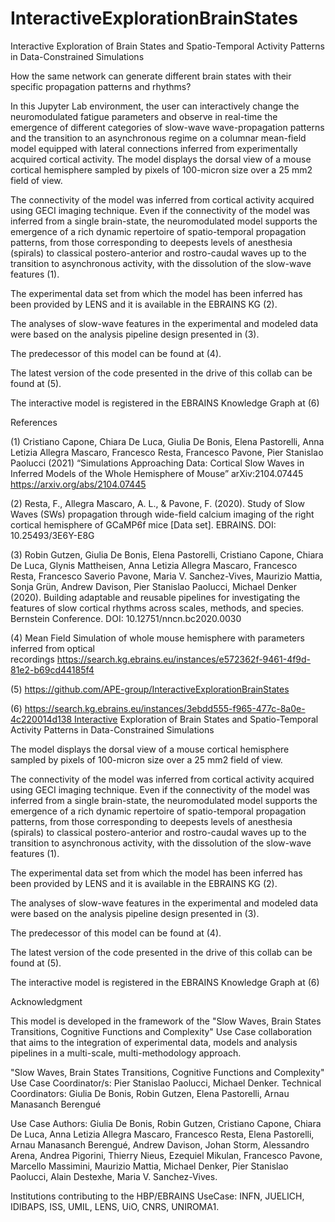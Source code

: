 # InteractiveExplorationBrainStates
Interactive Exploration of Brain States and Spatio-Temporal Activity Patterns in Data-Constrained Simulations

How the same network can generate different brain states with their specific propagation patterns and rhythms?

In this Jupyter Lab environment, the user can interactively change the neuromodulated fatigue parameters and observe in real-time the emergence of different categories of slow-wave wave-propagation patterns and the transition to an asynchronous regime on a columnar mean-field model equipped with lateral connections inferred from experimentally acquired cortical activity.
The model displays the dorsal view of a mouse cortical hemisphere sampled by pixels of 100-micron size over a 25 mm2 field of view.

The connectivity of the model was inferred from cortical activity acquired using GECI imaging technique. Even if the connectivity of the model was inferred from a single brain-state, the neuromodulated model supports the emergence of a rich dynamic repertoire of spatio-temporal propagation patterns, from those corresponding to deepests levels of anesthesia (spirals) to classical postero-anterior and rostro-caudal waves up to the transition to asynchronous activity, with the dissolution of the slow-wave features (1).

The experimental data set from which the model has been inferred has been provided by LENS and it is available in the EBRAINS KG (2).

The analyses of slow-wave features in the experimental and modeled data were based on the analysis pipeline design presented in (3).

The predecessor of this model can be found at (4).

The latest version of the code presented in the drive of this collab can be found at (5).

The interactive model is registered in the EBRAINS Knowledge Graph at (6)

References

(1) Cristiano Capone, Chiara De Luca, Giulia De Bonis, Elena Pastorelli, Anna Letizia Allegra Mascaro, Francesco Resta, Francesco Pavone, Pier Stanislao Paolucci (2021) “Simulations Approaching Data: Cortical Slow Waves in Inferred Models of the Whole Hemisphere of Mouse” arXiv:2104.07445 https://arxiv.org/abs/2104.07445

(2) Resta, F., Allegra Mascaro, A. L., & Pavone, F. (2020). Study of Slow Waves (SWs) propagation through wide-field calcium imaging of the right cortical hemisphere of GCaMP6f mice [Data set]. EBRAINS. DOI: 10.25493/3E6Y-E8G

(3) Robin Gutzen, Giulia De Bonis, Elena Pastorelli, Cristiano Capone, Chiara De Luca, Glynis Mattheisen, Anna Letizia Allegra Mascaro, Francesco Resta, Francesco Saverio Pavone, Maria V. Sanchez-Vives, Maurizio Mattia, Sonja Grün, Andrew Davison, Pier Stanislao Paolucci, Michael Denker (2020). Building adaptable and reusable pipelines for investigating the features of slow cortical rhythms across scales, methods, and species. Bernstein Conference. DOI: 10.12751/nncn.bc2020.0030 

(4) Mean Field Simulation of whole mouse hemisphere with parameters inferred from optical recordings https://search.kg.ebrains.eu/instances/e572362f-9461-4f9d-81e2-b69cd44185f4

(5) https://github.com/APE-group/InteractiveExplorationBrainStates

(6) https://search.kg.ebrains.eu/instances/3ebdd555-f965-477c-8a0e-4c220014d138 Interactive Exploration of Brain States and Spatio-Temporal Activity Patterns in Data-Constrained Simulations

The model displays the dorsal view of a mouse cortical hemisphere sampled by pixels of 100-micron size over a 25 mm2 field of view.

The connectivity of the model was inferred from cortical activity acquired using GECI imaging technique. Even if the connectivity of the model was inferred from a single brain-state, the neuromodulated model supports the emergence of a rich dynamic repertoire of spatio-temporal propagation patterns, from those corresponding to deepests levels of anesthesia (spirals) to classical postero-anterior and rostro-caudal waves up to the transition to asynchronous activity, with the dissolution of the slow-wave features (1).

The experimental data set from which the model has been inferred has been provided by LENS and it is available in the EBRAINS KG (2).

The analyses of slow-wave features in the experimental and modeled data were based on the analysis pipeline design presented in (3).

The predecessor of this model can be found at (4).

The latest version of the code presented in the drive of this collab can be found at (5).

The interactive model is registered in the EBRAINS Knowledge Graph at (6)

Acknowledgment

This model is developed in the framework of the "Slow Waves, Brain States Transitions, Cognitive Functions and Complexity" Use Case collaboration that aims to the integration of experimental data, models and analysis pipelines in a multi-scale, multi-methodology approach.

"Slow Waves, Brain States Transitions, Cognitive Functions and Complexity" Use Case Coordinator/s: Pier Stanislao Paolucci, Michael Denker. Technical Coordinators: Giulia De Bonis, Robin Gutzen, Elena Pastorelli, Arnau Manasanch Berengué

Use Case Authors: Giulia De Bonis, Robin Gutzen, Cristiano Capone, Chiara De Luca, Anna Letizia Allegra Mascaro, Francesco Resta, Elena Pastorelli, Arnau Manasanch Berengué, Andrew Davison, Johan Storm, Alessandro Arena, Andrea Pigorini, Thierry Nieus, Ezequiel Mikulan, Francesco Pavone, Marcello Massimini, Maurizio Mattia, Michael Denker, Pier Stanislao Paolucci, Alain Destexhe, Maria V. Sanchez-Vives.

Institutions contributing to the HBP/EBRAINS UseCase: INFN, JUELICH, IDIBAPS, ISS, UMIL, LENS, UiO, CNRS, UNIROMA1.
